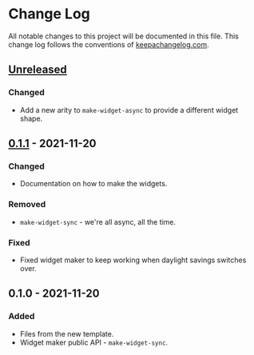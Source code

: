 # Change Log
All notable changes to this project will be documented in this file. This change log follows the conventions of [keepachangelog.com](http://keepachangelog.com/).

## [Unreleased]
### Changed
- Add a new arity to `make-widget-async` to provide a different widget shape.

## [0.1.1] - 2021-11-20
### Changed
- Documentation on how to make the widgets.

### Removed
- `make-widget-sync` - we're all async, all the time.

### Fixed
- Fixed widget maker to keep working when daylight savings switches over.

## 0.1.0 - 2021-11-20
### Added
- Files from the new template.
- Widget maker public API - `make-widget-sync`.

[Unreleased]: https://github.com/your-name/kafka-streams-designs/compare/0.1.1...HEAD
[0.1.1]: https://github.com/your-name/kafka-streams-designs/compare/0.1.0...0.1.1
